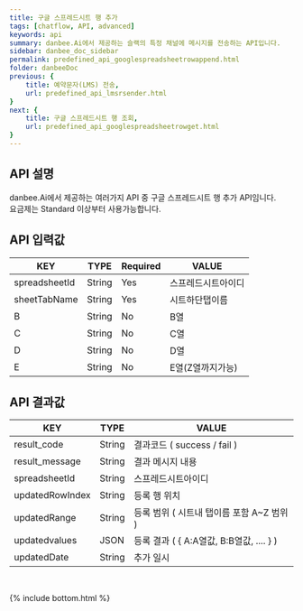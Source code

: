 ```yaml
---
title: 구글 스프레드시트 행 추가
tags: [chatflow, API, advanced]
keywords: api
summary: danbee.Ai에서 제공하는 슬랙의 특정 채널에 메시지를 전송하는 API입니다.
sidebar: danbee_doc_sidebar
permalink: predefined_api_googlespreadsheetrowappend.html
folder: danbeeDoc
previous: {
    title: 예약문자(LMS) 전송,
    url: predefined_api_lmsrsender.html
}
next: {
    title: 구글 스프레드시트 행 조회,
    url: predefined_api_googlespreadsheetrowget.html
}
---
```


## API 설명

danbee.Ai에서 제공하는 여러가지 API 중 구글 스프레드시트 행 추가 API임니다. <br>
요금제는 Standard 이상부터 사용가능합니다. <br>

## API 입력값

| KEY | TYPE | Required | VALUE |
|--------|--------|--------|--------|
| spreadsheetId | String | Yes | 스프레드시트아이디 |
| sheetTabName | String | Yes | 시트하단탭이름 |
| B | String | No | B열 |
| C | String | No | C열 |
| D | String | No | D열 |
| E | String | No | E열(Z열까지가능) |

## API 결과값

| KEY | TYPE | VALUE |
|--------|--------|--------|
| result_code | String | 결과코드 ( success / fail ) |
| result_message | String | 결과 메시지 내용 |
| spreadsheetId | String | 스프레드시트아이디 |
| updatedRowIndex | String | 등록 행 위치 |
| updatedRange | String | 등록 범위 ( 시트내 탭이름 포함 A~Z 범위 ) |
| updatedvalues | JSON | 등록 결과 ( { A:A열값, B:B열값, .... } ) |
| updatedDate | String | 추가 일시 |


<br />


{% include bottom.html %}

